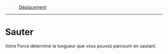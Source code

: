 ﻿> [Déplacement](hd_movement.md)

---

# Sauter

Votre Force détermine la longueur que vous pouvez parcourir en sautant.

